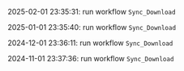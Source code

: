 2025-02-01 23:35:31: run workflow `Sync_Download` 

2025-01-01 23:35:40: run workflow `Sync_Download` 

2024-12-01 23:36:11: run workflow `Sync_Download` 

2024-11-01 23:37:36: run workflow `Sync_Download` 



